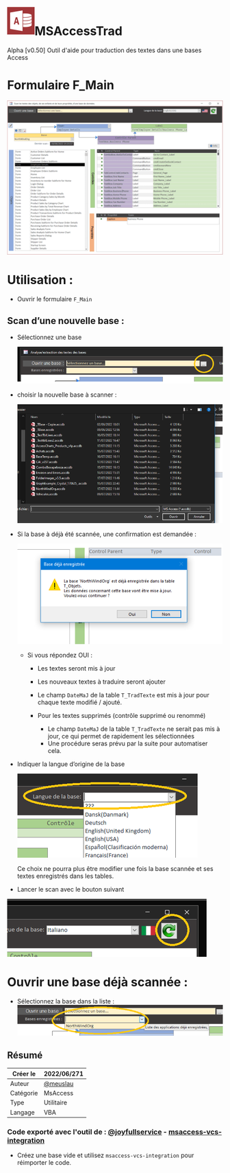 <img align="left" src="https://github.com/meuslaur/meuslaur/blob/main/Logo_MsAccess.png" width="64px">

# MSAccessTrad

Alpha [v0.50] Outil d'aide pour traduction des textes dans une bases Access

# Formulaire F_Main

![Formulaire de démarrage](Doc/diaporama.gif)

# Utilisation :

- Ouvrir le formulaire `F_Main`

## Scan d’une nouvelle base :

- Sélectionnez une base

    ![Image01](Doc/Utilisation-01.png)

- choisir la nouvelle base à scanner :

    ![Image03](Doc/Utilisation-05.png)

- Si la base à déjà été scannée, une confirmation est demandée :

    ![Image02](Doc/Utilisation-02.png)

    - Si vous répondez OUI :

		- Les textes seront mis à jour
		- Les nouveaux textes à traduire seront ajouter
		- Le champ  `DateMaJ` de la table `T_TradTexte` est mis à jour pour chaque texte modifié / ajouté.
		- Pour les textes supprimés (contrôle supprimé ou renommé)

			- Le champ `DateMaJ` de la table `T_TradTexte` ne serait pas mis à jour, 
            ce qui permet de rapidement les sélectionnées
			- Une procédure seras prévu par la suite pour automatiser cela.

- Indiquer la langue d’origine de la base

    ![Image03](Doc/Utilisation-03.png)
    
	Ce choix ne pourra plus être modifier une fois la base scannée et ses textes enregistrés dans les tables.

- Lancer le scan avec le bouton suivant

![Image04](Doc/Utilisation-04.png)

# Ouvrir une base déjà scannée :
- Sélectionnez la base dans la liste :
![Image08](Doc/Utilisation-08.png)

## Résumé

|   Créer le|   2022/06/271|
| - | - |
|   Auteur| [@meuslau](https://github.com/meuslaur)|
|   Catégorie|   MsAccess|
|   Type|   Utilitaire|
|   Langage|   VBA|

### Code exporté avec l'outil de : [@joyfullservice](https://github.com/joyfullservice) - [msaccess-vcs-integration](https://github.com/joyfullservice/msaccess-vcs-integration)

- Créez une base vide et utilisez `msaccess-vcs-integration` pour réimporter le code.
